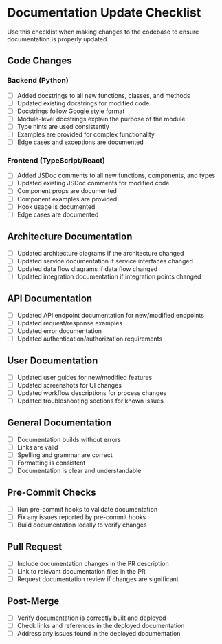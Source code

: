 # Documentation Update Checklist

Use this checklist when making changes to the codebase to ensure documentation is properly updated.

## Code Changes

### Backend (Python)

- [ ] Added docstrings to all new functions, classes, and methods
- [ ] Updated existing docstrings for modified code
- [ ] Docstrings follow Google style format
- [ ] Module-level docstrings explain the purpose of the module
- [ ] Type hints are used consistently
- [ ] Examples are provided for complex functionality
- [ ] Edge cases and exceptions are documented

### Frontend (TypeScript/React)

- [ ] Added JSDoc comments to all new functions, components, and types
- [ ] Updated existing JSDoc comments for modified code
- [ ] Component props are documented
- [ ] Component examples are provided
- [ ] Hook usage is documented
- [ ] Edge cases are documented

## Architecture Documentation

- [ ] Updated architecture diagrams if the architecture changed
- [ ] Updated service documentation if service interfaces changed
- [ ] Updated data flow diagrams if data flow changed
- [ ] Updated integration documentation if integration points changed

## API Documentation

- [ ] Updated API endpoint documentation for new/modified endpoints
- [ ] Updated request/response examples
- [ ] Updated error documentation
- [ ] Updated authentication/authorization requirements

## User Documentation

- [ ] Updated user guides for new/modified features
- [ ] Updated screenshots for UI changes
- [ ] Updated workflow descriptions for process changes
- [ ] Updated troubleshooting sections for known issues

## General Documentation

- [ ] Documentation builds without errors
- [ ] Links are valid
- [ ] Spelling and grammar are correct
- [ ] Formatting is consistent
- [ ] Documentation is clear and understandable

## Pre-Commit Checks

- [ ] Run pre-commit hooks to validate documentation
- [ ] Fix any issues reported by pre-commit hooks
- [ ] Build documentation locally to verify changes

## Pull Request

- [ ] Include documentation changes in the PR description
- [ ] Link to relevant documentation files in the PR
- [ ] Request documentation review if changes are significant

## Post-Merge

- [ ] Verify documentation is correctly built and deployed
- [ ] Check links and references in the deployed documentation
- [ ] Address any issues found in the deployed documentation
